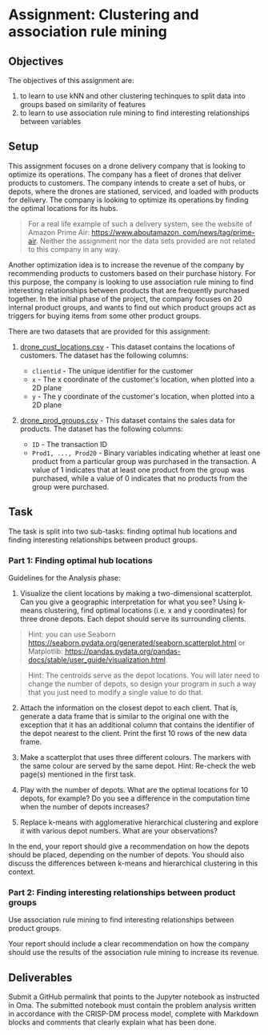# Assignment: Clustering and association rule mining

## Objectives

The objectives of this assignment are:
1.	to learn to use kNN and other clustering techinques to split data into groups based on similarity of features
2. to learn to use association rule mining to find interesting relationships between variables

## Setup

This assignment focuses on a drone delivery company that is looking to optimize its operations. The company has a fleet of drones that deliver products to customers.
The company intends to create a set of hubs, or depots, where the drones are stationed, serviced, and loaded with products for delivery.
The company is looking to optimize its operations by finding the optimal locations for its hubs.

> For a real life example of such a delivery system, see the website of Amazon Prime Air: [https://www.aboutamazon.
> com/news/tag/prime-air](https://www.aboutamazon.com/news/tag/prime-air). Neither the assignment nor the data sets 
> provided are not related to this 
> company in any way.

Another optimization idea is to increase the revenue of the company by recommending products to customers based on their purchase history. For this purpose, the company is looking to use association rule mining to find interesting relationships between products that are frequently purchased together.
In the initial phase of the project, the company focuses on 20 internal product groups, and wants to find out which product groups act as triggers for buying items from some other product groups.

There are two datasets that are provided for this assignment:

1. [drone_cust_locations.csv](../datasets/drone_delivery/drone_cust_locations.csv) - This dataset contains the 
   locations of customers. The dataset has the 
   following 
   columns:
    - `clientid` - The unique identifier for the customer
    - `x` - The x coordinate of the customer's location, when plotted into a 2D plane
    - `y` - The y coordinate of the customer's location, when plotted into a 2D plane
    
2. [drone_prod_groups.csv](../datasets/drone_delivery/drone_prod_groups.csv) - This dataset contains the sales data for products. The 
   dataset has the 
   following 
   columns:
    - `ID` - The transaction ID
    - `Prod1, ..., Prod20` - Binary variables indicating whether at least one product from a particular group was 
      purchased 
      in the transaction. A value of 1 indicates that at least one product from the group was purchased, while a value of 0 indicates that no products from the group were purchased.

## Task

The task is split into two sub-tasks: finding optimal hub locations and finding interesting relationships between product groups.

### Part 1: Finding optimal hub locations

Guidelines for the Analysis phase:

1. Visualize the client locations by making a two-dimensional scatterplot. Can you give a geographic interpretation for what you see?
Using k-means clustering, find optimal locations (i.e. x and y
coordinates) for three drone depots. Each depot should serve its
surrounding clients.

>Hint: you can use Seaborn https://seaborn.pydata.org/generated/seaborn.scatterplot.html
or Matplotlib: https://pandas.pydata.org/pandas-docs/stable/user_guide/visualization.html.

>Hint: The centroids serve as the depot locations. You will later need to change the number
of depots, so design your program in such a way that you just need to modify a single
value to do that.

2. Attach the information on the closest depot to each client. That is, generate a data
frame that is similar to the original one with the exception that it has an additional
column that contains the identifier of the depot nearest to the client. Print the first 10
rows of the new data frame.

3. Make a scatterplot that uses three different colours. The markers with the same colour
are served by the same depot.
Hint: Re-check the web page(s) mentioned in the first task.

4. Play with the number of depots. What are the optimal locations for 10 depots, for
example? Do you see a difference in the computation time when the number of depots
increases?

5. Replace k-means with agglomerative hierarchical clustering and explore it with various
depot numbers. What are your observations?

In the end, your report should give a recommendation on how the depots should be placed, depending on the number of depots.
You should also discuss the differences between k-means and hierarchical clustering in this context.

### Part 2: Finding interesting relationships between product groups

Use association rule mining to find interesting relationships between product groups.

Your report should include a clear recommendation on how the company should use the results of the association rule mining to increase its revenue.

## Deliverables

Submit a GitHub permalink that points to the Jupyter notebook as instructed in Oma. The submitted notebook must contain the problem analysis written in accordance with the CRISP-DM process model, complete with Markdown blocks and comments that clearly explain what has been done. 

